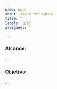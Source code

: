 ```yaml
---
name: epic
about: Issue for epics
title: ''
labels: Epic
assignees: ''

---
```


### Alcance:

...

### Objetivo:

...